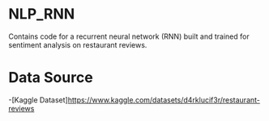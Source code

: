 # NLP_RNN
Contains code for a recurrent neural network (RNN) built and trained for sentiment analysis on restaurant reviews. 
# Data Source
-[Kaggle Dataset]https://www.kaggle.com/datasets/d4rklucif3r/restaurant-reviews

